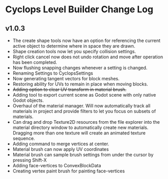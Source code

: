 # Cyclops Level Builder Change Log


## v1.0.3
* The create shape tools now have an option for referencing the current active object to determine where in space they are drawn.
* Shape creation tools now let you specify collision settings.
* Right click cancel now does not undo rotation and move after operation has been completed.
* Now flushing snapping changes whenever a setting is changed.
* Renaming Settings to CyclopsSettings
* Now generating tangent vectors for block meshes.
* Restoring ability for UVs to remain in place when moving blocks.
* ~~Adding option to clear UV transform in material brush.~~
* Adding tool to export current scene as Godot scene with only native Godot objects.
* Overhaul of the material manager.  Will now automatically track all materials in project and provide filters to let you focus on subsets of materials.
* Can drag and drop Texture2D resources from the file explorer into the material directory window to automatically create new materials.  Dragging more than one texture will create an animated texture sequence.
* Adding command to merge vertices at center.
* Material brush can now apply UV coordinates
* Material brush can sample brush settings from under the cursor by pressing Shift-X
* Adding face-vertices to ConvexBlockData
* Creating vertex paint brush for painting face-vertices
